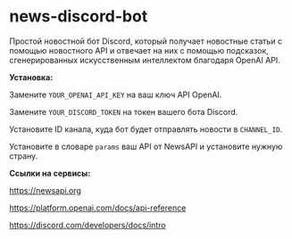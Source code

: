 # news-discord-bot
Простой новостной бот Discord, который получает новостные статьи с помощью новостного API и отвечает на них с помощью подсказок, сгенерированных искусственным интеллектом благодаря OpenAI API.

**Установка:**

Замените ```YOUR_OPENAI_API_KEY``` на ваш ключ API OpenAI.

Замените ```YOUR_DISCORD_TOKEN``` на токен вашего бота Discord.

Установите ID канала, куда бот будет отправлять новости в ```CHANNEL_ID```.

Установите в словаре ```params``` ваш API от NewsAPI и установите нужную страну.

**Ссылки на сервисы:**

https://newsapi.org

https://platform.openai.com/docs/api-reference

https://discord.com/developers/docs/intro
